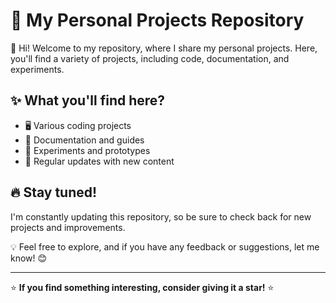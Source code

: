 # 🚀 My Personal Projects Repository  

👋 Hi! Welcome to my repository, where I share my personal projects. Here, you'll find a variety of projects, including code, documentation, and experiments.  

## ✨ What you'll find here?
- 🖥️ Various coding projects  
- 📄 Documentation and guides  
- 🧪 Experiments and prototypes  
- 🔄 Regular updates with new content  

## 🔥 Stay tuned!  
I'm constantly updating this repository, so be sure to check back for new projects and improvements.  

💡 Feel free to explore, and if you have any feedback or suggestions, let me know! 😊  

---
⭐ **If you find something interesting, consider giving it a star!** ⭐  
